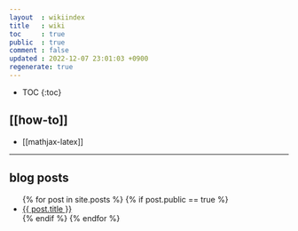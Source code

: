 ```yaml
---
layout  : wikiindex
title   : wiki
toc     : true
public  : true
comment : false
updated : 2022-12-07 23:01:03 +0900
regenerate: true
---
```


* TOC
{:toc}

## [[how-to]]

* [[mathjax-latex]]


---

## blog posts
<div>
    <ul>
{% for post in site.posts %}
    {% if post.public == true %}
        <li>
            <a class="post-link" href="{{ post.url | prepend: site.baseurl }}">
                {{ post.title }}
            </a>
        </li>
    {% endif %}
{% endfor %}
    </ul>
</div>

